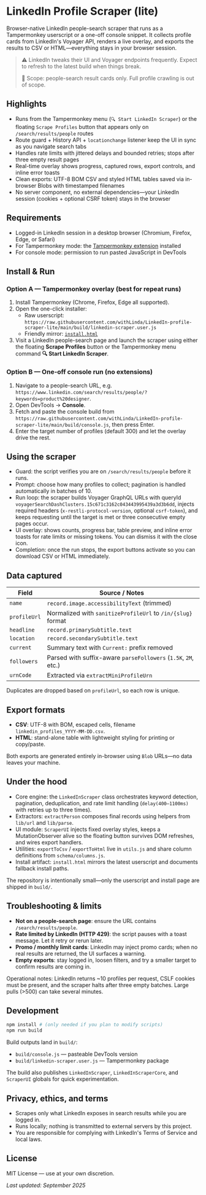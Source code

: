 # LinkedIn Profile Scraper (lite)

Browser-native LinkedIn people-search scraper that runs as a Tampermonkey userscript or a one-off console snippet. It collects profile cards from LinkedIn's Voyager API, renders a live overlay, and exports the results to CSV or HTML—everything stays in your browser session.

> ⚠️ LinkedIn tweaks their UI and Voyager endpoints frequently. Expect to refresh to the latest build when things break.
> 
> 📝 Scope: people-search result cards only. Full profile crawling is out of scope.

## Highlights

- Runs from the Tampermonkey menu (`🔍 Start LinkedIn Scraper`) or the floating `Scrape Profiles` button that appears only on `/search/results/people` routes
- Route guard + History API + `locationchange` listener keep the UI in sync as you navigate search tabs
- Handles rate limits with jittered delays and bounded retries; stops after three empty result pages
- Real-time overlay shows progress, captured rows, export controls, and inline error toasts
- Clean exports: UTF-8 BOM CSV and styled HTML tables saved via in-browser Blobs with timestamped filenames
- No server component, no external dependencies—your LinkedIn session (cookies + optional CSRF token) stays in the browser

## Requirements

- Logged-in LinkedIn session in a desktop browser (Chromium, Firefox, Edge, or Safari)
- For Tampermonkey mode: the [Tampermonkey extension](https://www.tampermonkey.net/) installed
- For console mode: permission to run pasted JavaScript in DevTools

## Install & Run

### Option A — Tampermonkey overlay (best for repeat runs)

1. Install Tampermonkey (Chrome, Firefox, Edge all supported).
2. Open the one-click installer:
   - Raw userscript: `https://raw.githubusercontent.com/withLinda/LinkedIn-profile-scraper-lite/main/build/linkedin-scraper.user.js`
   - Friendly mirror: [`install.html`](https://withlinda.github.io/LinkedIn-profile-scraper-lite/install.html)
3. Visit a LinkedIn people-search page and launch the scraper using either the floating **Scrape Profiles** button or the Tampermonkey menu command **🔍 Start LinkedIn Scraper**.

### Option B — One-off console run (no extensions)

1. Navigate to a people-search URL, e.g. `https://www.linkedin.com/search/results/people/?keywords=product%20designer`.
2. Open DevTools → **Console**.
3. Fetch and paste the console build from `https://raw.githubusercontent.com/withLinda/LinkedIn-profile-scraper-lite/main/build/console.js`, then press Enter.
4. Enter the target number of profiles (default 300) and let the overlay drive the rest.

## Using the scraper

- Guard: the script verifies you are on `/search/results/people` before it runs.
- Prompt: choose how many profiles to collect; pagination is handled automatically in batches of 10.
- Run loop: the scraper builds Voyager GraphQL URLs with queryId `voyagerSearchDashClusters.15c671c3162c043443995439a3d3b6dd`, injects required headers (`x-restli-protocol-version`, optional `csrf-token`), and keeps requesting until the target is met or three consecutive empty pages occur.
- UI overlay: shows counts, progress bar, table preview, and inline error toasts for rate limits or missing tokens. You can dismiss it with the close icon.
- Completion: once the run stops, the export buttons activate so you can download CSV or HTML immediately.

## Data captured

| Field       | Source / Notes |
| ----------- | -------------- |
| `name`      | `record.image.accessibilityText` (trimmed) |
| `profileUrl`| Normalized with `sanitizeProfileUrl` to `/in/{slug}` format |
| `headline`  | `record.primarySubtitle.text` |
| `location`  | `record.secondarySubtitle.text` |
| `current`   | Summary text with `Current:` prefix removed |
| `followers` | Parsed with suffix-aware `parseFollowers` (`1.5K`, `2M`, etc.) |
| `urnCode`   | Extracted via `extractMiniProfileUrn` |

Duplicates are dropped based on `profileUrl`, so each row is unique.

## Export formats

- **CSV**: UTF-8 with BOM, escaped cells, filename `linkedin_profiles_YYYY-MM-DD.csv`.
- **HTML**: stand-alone table with lightweight styling for printing or copy/paste.

Both exports are generated entirely in-browser using `Blob` URLs—no data leaves your machine.

## Under the hood

- Core engine: the `LinkedInScraper` class orchestrates keyword detection, pagination, deduplication, and rate limit handling (`delay(400–1100ms)` with retries up to three times).
- Extractors: `extractPerson` composes final records using helpers from `lib/url` and `lib/parse`.
- UI module: `ScraperUI` injects fixed overlay styles, keeps a MutationObserver alive so the floating button survives DOM refreshes, and wires export handlers.
- Utilities: `exportToCsv` / `exportToHtml` live in `utils.js` and share column definitions from `schema/columns.js`.
- Install artifact: `install.html` mirrors the latest userscript and documents fallback install paths.

The repository is intentionally small—only the userscript and install page are shipped in `build/`.

## Troubleshooting & limits

- **Not on a people-search page**: ensure the URL contains `/search/results/people`.
- **Rate limited by LinkedIn (HTTP 429)**: the script pauses with a toast message. Let it retry or rerun later.
- **Promo / monthly limit cards**: LinkedIn may inject promo cards; when no real results are returned, the UI surfaces a warning.
- **Empty exports**: stay logged in, loosen filters, and try a smaller target to confirm results are coming in.

Operational notes: LinkedIn returns ~10 profiles per request, CSLF cookies must be present, and the scraper halts after three empty batches. Large pulls (>500) can take several minutes.

## Development

```bash
npm install # (only needed if you plan to modify scripts)
npm run build
```

Build outputs land in `build/`:
- `build/console.js` — pasteable DevTools version
- `build/linkedin-scraper.user.js` — Tampermonkey package

The build also publishes `LinkedInScraper`, `LinkedInScraperCore`, and `ScraperUI` globals for quick experimentation.

## Privacy, ethics, and terms

- Scrapes only what LinkedIn exposes in search results while you are logged in.
- Runs locally; nothing is transmitted to external servers by this project.
- You are responsible for complying with LinkedIn's Terms of Service and local laws.

## License

MIT License — use at your own discretion.

_Last updated: September 2025_

